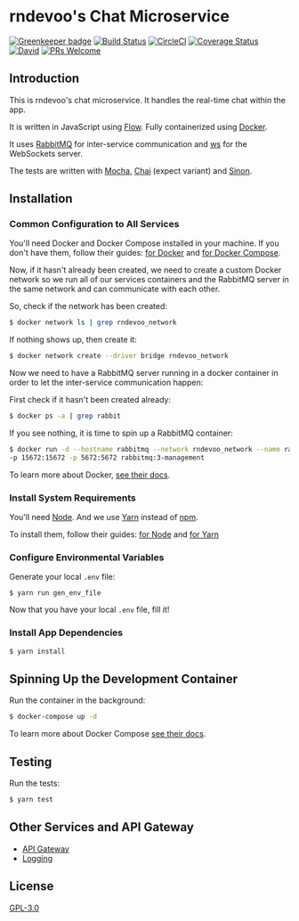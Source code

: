 # rndevoo's Chat Microservice

[![Greenkeeper badge](https://badges.greenkeeper.io/rndevoo/chat.svg)](https://greenkeeper.io/)
[![Build Status](https://travis-ci.org/rndevoo/chat.svg?branch=master)](https://travis-ci.org/rndevoo/chat)
[![CircleCI](https://circleci.com/gh/rndevoo/chat.svg?style=shield)](https://circleci.com/gh/rndevoo/chat)
[![Coverage Status](https://coveralls.io/repos/github/rndevoo/chat/badge.svg?branch=master)](https://coveralls.io/github/rndevoo/chat?branch=master)
[![David](https://david-dm.org/rndevoo/chat.svg)](https://david-dm.org/rndevoo/chat)
[![PRs Welcome](https://img.shields.io/badge/PRs-welcome-brightgreen.svg)](CONTRIBUTING.md)

## Introduction

This is rndevoo's chat microservice. It handles the real-time chat within the
app.

It is written in JavaScript using [Flow](https://flow.org). Fully containerized
using [Docker](https://docker.com).

It uses [RabbitMQ](https://www.rabbitmq.com) for inter-service communication
and [ws](https://github.com/websockets/ws) for the WebSockets server.

The tests are written with [Mocha](https://mochajs.org), [Chai](http://chaijs.com)
(expect variant) and [Sinon](http://sinonjs.org).

## Installation

### Common Configuration to All Services

You'll need Docker and Docker Compose installed in your machine.
If you don't have them, follow their guides:
[for Docker](https://docs.docker.com/engine/installation) and
[for Docker Compose](https://docs.docker.com/compose/gettingstarted).

Now, if it hasn't already been created, we need to create a custom
Docker network so we run all of our services containers and the RabbitMQ
server in the same network and can communicate with each other.

So, check if the network has been created:

```bash
$ docker network ls | grep rndevoo_network
```

If nothing shows up, then create it:

```bash
$ docker network create --driver bridge rndevoo_network
```

Now we need to have a RabbitMQ server running in a docker container in order
to let the inter-service communication happen:

First check if it hasn't been created already:

```bash
$ docker ps -a | grep rabbit
```

If you see nothing, it is time to spin up a RabbitMQ container:

```bash
$ docker run -d --hostname rabbitmq --network rndevoo_network --name rabbit \
-p 15672:15672 -p 5672:5672 rabbitmq:3-management
```

To learn more about Docker, [see their docs](https://docs.docker.com/engine/).

### Install System Requirements

You'll need [Node](https://nodejs.org). And we use [Yarn](https://yarnpkg.com)
instead of [npm](https://www.npmjs.com/).

To install them, follow their guides:
[for Node](https://nodjes.org/en/download/package-manager) and
[for Yarn](https://yarnpkg.com/en/docs/install)

### Configure Environmental Variables

Generate your local `.env` file:

```shell
$ yarn run gen_env_file
```

Now that you have your local `.env` file, fill it!

### Install App Dependencies

```bash
$ yarn install
```

## Spinning Up the Development Container

Run the container in the background:

```bash
$ docker-compose up -d
```

To learn more about Docker Compose
[see their docs](https://docs.docker.com/compose/gettingstarted).

## Testing

Run the tests:

```bash
$ yarn test
```

## Other Services and API Gateway

- [API Gateway](https://github.com/rndevoo/gateway)
- [Logging](https://github.com/rndevoo/logging)

## License

[GPL-3.0](https://www.gnu.org/licenses/gpl-3.0.en.html)
